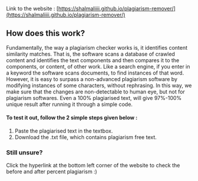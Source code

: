 Link to the website : [https://shalmaliiii.github.io/plagiarism-remover/](https://shalmaliiii.github.io/plagiarism-remover/)

## How does this work? 
Fundamentally, the way a plagiarism checker works is, it identifies content similarity matches. 
That is, the software scans a database of crawled content and identifies the text components and 
then compares it to the components, or content, of other work. Like a search engine, if you enter in a keyword 
the software scans documents, to find instances of that word. 
However, it is easy to surpass a non-advanced plagiarism software by modifying instances of some characters, without rephrasing.
In this way, we make sure that the changes are non-detectable to human eye, but not for plagiarism softwares.
Even a 100% plagiarised text, will give 97%-100% unique result after running it through a simple code.

#### To test it out, follow the 2 simple steps given below :
1. Paste the plagiarised text in the textbox.
2. Download the .txt file, which contains plagiarism free text.

### Still unsure?

Click the hyperlink at the bottom left corner of the website to check the before and after percent plagiarism :)
